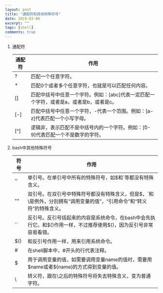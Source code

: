 ```yaml
---
layout: post
title: "通配符和其他特殊符号"
date: 2019-03-06
excerpt: ""
tags: [shell]
comments: true
---
```


1. 通配符

   | 通配符 | 作用                                                         |
   | ------ | ------------------------------------------------------------ |
   | ?      | 匹配一个任意字符。                                           |
   | *      | 匹配0个或者多个任意字符，也就是可以匹配任何内容。            |
   | []     | 匹配中括号中任意一个字符。例如：[abc]代表一定匹配一个字符，或者是a，或者是b，或者是c。 |
   | [-]    | 匹配中括号中任意一个字符，-代表一个范围。例如：[a-z]代表匹配一个小写字母。 |
   | [^]    | 逻辑非，表示匹配不是中括号内的一个字符。例如：[&#770;0-9]代表匹配一个不是数字的字符。 |

2. bash中其他特殊符号

   | 符号 | 作用                                                         |
   | ---- | ------------------------------------------------------------ |
   | ''   | 单引号。在单引号中所有的特殊符号，如$和`等都没有特殊含义。   |
   | ""   | 双引号。在双引号中特殊符号都没有特殊含义，但是$，`和\是例外，分别拥有“调用变量的值”，“引用命令”和“转义符”的特殊含义。 |
   | ``   | 反引号。反引号括起来的内容是系统命令，在bash中会先执行它。和$()作用一样，不过推荐使用\$()，因为反引号非常容易看错。 |
   | $()  | 和反引号作用一样，用来引用系统命令。                         |
   | #    | 在shell脚本中，#开头的行代表注释。                           |
   | $    | 用于调用变量的值，如需要调用变量name的值时，需要用$name或者\${name}的方式得到变量的值。 |
   | \    | 转义符，跟在\之后的特殊符号将失去特殊含义，变为普通字符。    |

   

